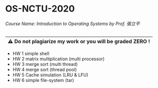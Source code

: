# OS-NCTU-2020

###### Course Name: Introduction to Operating Systems by Prof. 張立平  
  
|:warning: **Do not plagiarize my work or you will be graded ZERO !**|
|-|

* HW 1 simple shell  
* HW 2 matrix multiplication (multi processor)  
* HW 3 merge sort (multi thread)  
* HW 4 merge sort (thread pool)  
* HW 5 Cache simulation (LRU & LFU)
* HW 6 simple file-system (tar)
